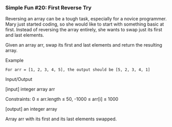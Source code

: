 ### Simple Fun #20: First Reverse Try

Reversing an array can be a tough task, especially for a novice programmer. Mary just started coding, so she would like to start with something basic at first. Instead of reversing the array entirely, she wants to swap just its first and last elements.

Given an array arr, swap its first and last elements and return the resulting array.

Example
````
For arr = [1, 2, 3, 4, 5], the output should be [5, 2, 3, 4, 1]
````

Input/Output

[input] integer array arr

Constraints: 0 ≤ arr.length ≤ 50, -1000 ≤ arr[i] ≤ 1000

[output] an integer array

Array arr with its first and its last elements swapped.

